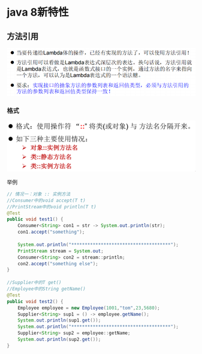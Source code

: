 # java 8新特性

## 方法引用

![image-20210915220236781](images/image-20210915220236781.png)

### 格式

<img src="images/image-20210915221020554.png" alt="image-20210915221020554" style="zoom:80%;" />

举例

```java
// 情况一：对象 :: 实例方法
//Consumer中的void accept(T t)
//PrintStream中的void println(T t)
@Test
public void test1() {
    Consumer<String> con1 = str -> System.out.println(str);
    con1.accept("something");

    System.out.println("*************************************");
    PrintStream stream = System.out;
    Consumer<String> con2 = stream::println;
    con2.accept("something else");
}

//Supplier中的T get()
//Employee中的String getName()
@Test
public void test2() {
    Employee employee = new Employee(1001,"tom",23,5680);
    Supplier<String> sup1 = () -> employee.getName();
    System.out.println(sup1.get());
    System.out.println("*************************************");
    Supplier<String> sup2 = employee::getName;
    System.out.println(sup2.get());
}
```


